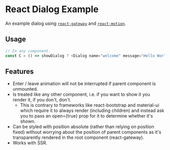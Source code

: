 # React Dialog Example

An example dialog using [`react-gateway`](https://github.com/cloudflare/react-gateway) and [`react-motion`](https://github.com/chenglou/react-motion).

## Usage

```js
// In any component.
const C = () => showDialog ? <Dialog name="welcome" message="Hello World." /> : null
```

## Features
- Enter / leave animation will not be interrupted if parent component is unmounted.
- Is treated like any other component, i.e. if you want to show it you render it, if you don't, don't.
    - This is contrary to frameworks like react-bootstrap and material-ui which require it to always render (including children) and instead ask you to pass an open={true} prop for it to determine whether it's shown.
- Can be styled with position absolute (rather than relying on position fixed) without worrying about the position of parent components as it's transparently rendered in the root component (react-gateway).
- Works with SSR.
